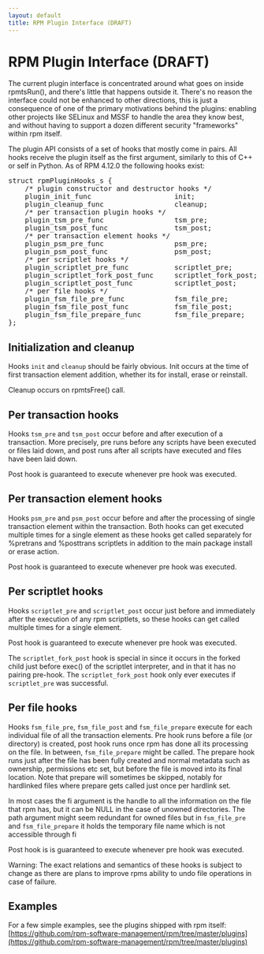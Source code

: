 ```yaml
---
layout: default
title: RPM Plugin Interface (DRAFT)
---
```

# RPM Plugin Interface (DRAFT)

 The current plugin interface is concentrated around what goes on inside rpmtsRun(), and there's little that happens outside it. There's no reason the interface could not be enhanced to other directions, this is just a consequence of one of the primary motivations behind the plugins: enabling other projects like SELinux and MSSF to handle the area they know best, and without having to support a dozen different security "frameworks" within rpm itself.

The plugin API consists of a set of hooks that mostly come in pairs. All hooks receive the plugin itself as the first argument, similarly to this of C++ or self in Python. As of RPM 4.12.0 the following hooks exist:
<pre>
struct rpmPluginHooks_s { 
    /* plugin constructor and destructor hooks */
    plugin_init_func                    init;
    plugin_cleanup_func                 cleanup;
    /* per transaction plugin hooks */
    plugin_tsm_pre_func                 tsm_pre;
    plugin_tsm_post_func                tsm_post;
    /* per transaction element hooks */
    plugin_psm_pre_func                 psm_pre;
    plugin_psm_post_func                psm_post;
    /* per scriptlet hooks */
    plugin_scriptlet_pre_func           scriptlet_pre;
    plugin_scriptlet_fork_post_func     scriptlet_fork_post;
    plugin_scriptlet_post_func          scriptlet_post;
    /* per file hooks */
    plugin_fsm_file_pre_func            fsm_file_pre;
    plugin_fsm_file_post_func           fsm_file_post;
    plugin_fsm_file_prepare_func        fsm_file_prepare;
};
</pre>

## Initialization and cleanup

Hooks `init` and `cleanup` should be fairly obvious. Init occurs at the time of first transaction element addition, whether its for install, erase or reinstall.

Cleanup occurs on rpmtsFree() call.

## Per transaction hooks

Hooks `tsm_pre` and `tsm_post` occur before and after execution of a transaction. More precisely, pre runs before any scripts have been executed or files laid down, and post runs after all scripts have executed and files have been laid down.

Post hook is guaranteed to execute whenever pre hook was executed.

## Per transaction element hooks

Hooks `psm_pre` and `psm_post` occur before and after the processing of single transaction element within the transaction. Both hooks can get executed multiple times for a single element as these hooks get called separately for %pretrans and %posttrans scriptlets in addition to the main package install or erase action.

Post hook is guaranteed to execute whenever pre hook was executed.

## Per scriptlet hooks

Hooks `scriptlet_pre` and `scriptlet_post` occur just before and immediately after the execution of any rpm scriptlets, so these hooks can get called multiple times for a single element.

Post hook is guaranteed to execute whenever pre hook was executed.

The `scriptlet_fork_post` hook is special in since it occurs in the forked child just before exec() of the scriptlet interpreter, and in that it has no pairing pre-hook. The `scriptlet_fork_post` hook only ever executes if `scriptlet_pre` was successful.

## Per file hooks

Hooks `fsm_file_pre`, `fsm_file_post` and `fsm_file_prepare` execute for each individual file of all the transaction elements. Pre hook runs before a file (or directory) is created, post hook runs once rpm has done all its processing on the file. In between, `fsm_file_prepare` might be called. The prepare hook runs just after the file has been fully created and normal metadata such as ownership, permissions etc set, but before the file is moved into its final location. Note that prepare will sometimes be skipped, notably for hardlinked files where prepare gets called just once per hardlink set.

In most cases the fi argument is the handle to all the information on the file that rpm has, but it can be NULL in the case of unowned directories. The path argument might seem redundant for owned files but in `fsm_file_pre` and `fsm_file_prepare` it holds the temporary file name which is not accessible through fi

Post hook is is guaranteed to execute whenever pre hook was executed.

Warning: The exact relations and semantics of these hooks is subject to change as there are plans to improve rpms ability to undo file operations in case of failure.

## Examples

For a few simple examples, see the plugins shipped with rpm itself: [https://github.com/rpm-software-management/rpm/tree/master/plugins](https://github.com/rpm-software-management/rpm/tree/master/plugins)
